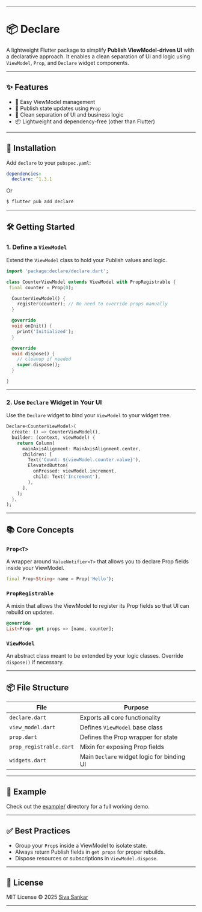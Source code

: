 
---

# 📦 Declare

A lightweight Flutter package to simplify **Publish ViewModel-driven UI** with a declarative approach. It enables a clean separation of UI and logic using `ViewModel`, `Prop`, and `Declare` widget components.

---

## ✨ Features

* 🧠 Easy ViewModel management
* 🔄 Publish state updates using `Prop`
* 🧼 Clean separation of UI and business logic
* 📦 Lightweight and dependency-free (other than Flutter)

---

## 🚀 Installation

Add `declare` to your `pubspec.yaml`:

```yaml
dependencies:
  declare: ^1.3.1
```
Or

```  bash
$ flutter pub add declare
```

---

## 🛠️ Getting Started

### 1. Define a `ViewModel`

Extend the `ViewModel` class to hold your Publish values and logic.

```dart
import 'package:declare/declare.dart';

class CounterViewModel extends ViewModel with PropRegistrable {
 final counter = Prop(0);

  CounterViewModel() {
    register(counter); // No need to override props manually
  }

  @override
  void onInit() {
    print('Initialized');
  }

  @override
  void dispose() {
    // cleanup if needed
    super.dispose();
  }

}
```

---

### 2. Use `Declare` Widget in Your UI

Use the `Declare` widget to bind your `ViewModel` to your widget tree.

```dart
Declare<CounterViewModel>(
  create: () => CounterViewModel(),
  builder: (context, viewModel) {
    return Column(
      mainAxisAlignment: MainAxisAlignment.center,
      children: [
        Text('Count: ${viewModel.counter.value}'),
        ElevatedButton(
          onPressed: viewModel.increment,
          child: Text('Increment'),
        ),
      ],
    );
  },
);
```

---

## 📚 Core Concepts

### `Prop<T>`

A wrapper around `ValueNotifier<T>` that allows you to declare Prop fields inside your ViewModel.

```dart
final Prop<String> name = Prop('Hello');
```

### `PropRegistrable`

A mixin that allows the ViewModel to register its Prop fields so that UI can rebuild on updates.

```dart
@override
List<Prop> get props => [name, counter];
```

### `ViewModel`

An abstract class meant to be extended by your logic classes. Override `dispose()` if necessary.

---

## 📦 File Structure

| File                        | Purpose                                    |
| --------------------------- | ------------------------------------------ |
| `declare.dart`              | Exports all core functionality             |
| `view_model.dart`           | Defines `ViewModel` base class             |
| `prop.dart`                 | Defines the Prop wrapper for state     |
| `prop_registrable.dart`     | Mixin for exposing Prop fields         |
| `widgets.dart`              | Main `Declare` widget logic for binding UI |

---

## 🧪 Example

Check out the [example/](example/) directory for a full working demo.

---

## ✅ Best Practices

* Group your `Prop`s inside a ViewModel to isolate state.
* Always return Publish fields in `get props` for proper rebuilds.
* Dispose resources or subscriptions in `ViewModel.dispose`.

---

## 📄 License

MIT License © 2025 [Siva Sankar](https://github.com/siva-sankar-dev)

---
